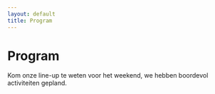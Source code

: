 ```yaml
---
layout: default
title: Program
---
```


# Program

Kom onze line-up te weten voor het weekend, we hebben boordevol activiteiten gepland.
